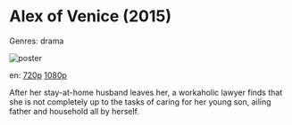 # Alex of Venice (2015)

Genres: drama

![poster](http://image.tmdb.org/t/p/w500/loDS9fw5vKvvWhmOYMrgASrNUCC.jpg)

en:
  [720p](magnet:?xt=urn:btih:0B1A2E40F068C0E488B9ACFC175FBA173D872367&tr=udp://glotorrents.pw:6969/announce&tr=udp://tracker.opentrackr.org:1337/announce&tr=udp://torrent.gresille.org:80/announce&tr=udp://tracker.openbittorrent.com:80&tr=udp://tracker.coppersurfer.tk:6969&tr=udp://tracker.leechers-paradise.org:6969&tr=udp://p4p.arenabg.ch:1337&tr=udp://tracker.internetwarriors.net:1337)
  [1080p](magnet:?xt=urn:btih:892048C2435336D09C6E77EDF3760C00354A0F9A&tr=udp://glotorrents.pw:6969/announce&tr=udp://tracker.opentrackr.org:1337/announce&tr=udp://torrent.gresille.org:80/announce&tr=udp://tracker.openbittorrent.com:80&tr=udp://tracker.coppersurfer.tk:6969&tr=udp://tracker.leechers-paradise.org:6969&tr=udp://p4p.arenabg.ch:1337&tr=udp://tracker.internetwarriors.net:1337)
  


After her stay-at-home husband leaves her, a workaholic lawyer finds that she is not completely up to the tasks of caring for her young son, ailing father and household all by herself.